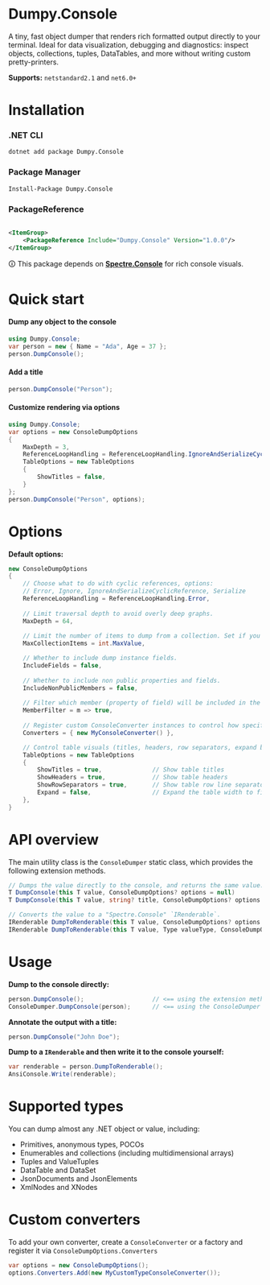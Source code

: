 # Dumpy.Console

A tiny, fast object dumper that renders rich formatted output directly to your terminal. Ideal for
data visualization, debugging and diagnostics: inspect objects, collections, tuples, DataTables, and more without
writing custom pretty-printers.

**Supports:** `netstandard2.1` and `net6.0+`

# Installation

### .NET CLI

    dotnet add package Dumpy.Console

### Package Manager

    Install-Package Dumpy.Console

### PackageReference

```xml

<ItemGroup>
    <PackageReference Include="Dumpy.Console" Version="1.0.0"/>
</ItemGroup>
```

🛈 This package depends on **[Spectre.Console](https://github.com/spectreconsole/spectre.console)** for rich console
visuals.

# Quick start

#### Dump any object to the console

```csharp
using Dumpy.Console;
var person = new { Name = "Ada", Age = 37 };
person.DumpConsole();
```

#### Add a title

```csharp
person.DumpConsole("Person");
```

#### Customize rendering via options

```csharp
using Dumpy.Console;
var options = new ConsoleDumpOptions
{
    MaxDepth = 3,
    ReferenceLoopHandling = ReferenceLoopHandling.IgnoreAndSerializeCyclicReference,
    TableOptions = new TableOptions
    {
        ShowTitles = false,
    }
};
person.DumpConsole("Person", options);
```

# Options

**Default options:**

```csharp
new ConsoleDumpOptions
{
    // Choose what to do with cyclic references, options: 
    // Error, Ignore, IgnoreAndSerializeCyclicReference, Serialize
    ReferenceLoopHandling = ReferenceLoopHandling.Error,
    
    // Limit traversal depth to avoid overly deep graphs.
    MaxDepth = 64,
    
    // Limit the number of items to dump from a collection. Set if you dump large lists, arrays...etc.
    MaxCollectionItems = int.MaxValue,

    // Whether to include dump instance fields.
    IncludeFields = false,
    
    // Whether to include non public properties and fields.
    IncludeNonPublicMembers = false,
    
    // Filter which member (property of field) will be included in the output.
    MemberFilter = m => true,
    
    // Register custom ConsoleConverter instances to control how specific types are rendered.
    Converters = { new MyConsoleConverter() },

    // Control table visuals (titles, headers, row separators, expand behavior).
    TableOptions = new TableOptions
    {
        ShowTitles = true,              // Show table titles
        ShowHeaders = true,             // Show table headers
        ShowRowSeparators = true,       // Show table row line separators
        Expand = false,                 // Expand the table width to fill available space
    },
}
```

# API overview

The main utility class is the `ConsoleDumper` static class, which provides the following extension methods.

```csharp
// Dumps the value directly to the console, and returns the same value. The second one has an option "title" parameter.
T DumpConsole(this T value, ConsoleDumpOptions? options = null)
T DumpConsole(this T value, string? title, ConsoleDumpOptions? options = null)

// Converts the value to a "Spectre.Console" `IRenderable`.
IRenderable DumpToRenderable(this T value, ConsoleDumpOptions? options = null)
IRenderable DumpToRenderable(this T value, Type valueType, ConsoleDumpOptions? options = null)
```

# Usage

**Dump to the console directly:**

```csharp
person.DumpConsole();                   // <== using the extension method, or
ConsoleDumper.DumpConsole(person);      // <== using the ConsoleDumper static class
```

**Annotate the output with a title:**

```csharp
person.DumpConsole("John Doe");
```

**Dump to a `IRenderable` and then write it to the console yourself:**

```csharp
var renderable = person.DumpToRenderable();
AnsiConsole.Write(renderable);
```

# Supported types

You can dump almost any .NET object or value, including:

- Primitives, anonymous types, POCOs
- Enumerables and collections (including multidimensional arrays)
- Tuples and ValueTuples
- DataTable and DataSet
- JsonDocuments and JsonElements
- XmlNodes and XNodes

# Custom converters

To add your own converter, create a `ConsoleConverter` or a factory and register it via `ConsoleDumpOptions.Converters`

```csharp
var options = new ConsoleDumpOptions();
options.Converters.Add(new MyCustomTypeConsoleConverter());
```
